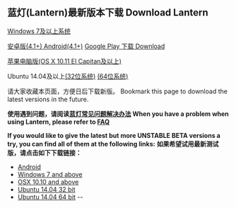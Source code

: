 ## 蓝灯(Lantern)最新版本下载  Download Lantern 


[Windows 7及以上系统](https://s3.amazonaws.com/lantern/lantern-installer.exe)       

[安卓版(4.1+) Android(4.1+)](https://s3.amazonaws.com/lantern/lantern-installer.apk) [Google Play 下载 Download](https://play.google.com/store/apps/details?id=org.getlantern.lantern) 

[苹果电脑版(OS X 10.11 El Capitan及以上)](https://s3.amazonaws.com/lantern/lantern-installer.dmg)               

Ubuntu 14.04及以上[(32位系统)](https://s3.amazonaws.com/lantern/lantern-installer-32-bit.deb) [(64位系统)](https://s3.amazonaws.com/lantern/lantern-installer-64-bit.deb)

请大家收藏本页面，方便日后下载新版。
Bookmark this page to download the latest versions in the future.

**使用遇到问题，请阅读[蓝灯常见问题解决办法](https://github.com/getlantern/lantern/wiki) When you have a problem when using Lantern, please refer to [FAQ](https://github.com/getlantern/lantern/wiki)** 

**If you would like to give the latest but more UNSTABLE BETA versions a try, you can find all of them at the following links:** **如果希望试用最新测试版，请点击如下下载链接：**
- [Android](https://s3.amazonaws.com/lantern/lantern-installer-preview.apk)
- [Windows 7 and above](https://s3.amazonaws.com/lantern/lantern-installer-preview.exe)
- [OSX 10.10 and above](https://s3.amazonaws.com/lantern/lantern-installer-preview.dmg)
- [Ubuntu 14.04 32 bit](https://s3.amazonaws.com/lantern/lantern-installer-preview-32-bit.deb)
- [Ubuntu 14.04 64 bit](https://s3.amazonaws.com/lantern/lantern-installer-preview-64-bit.deb)
--
